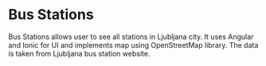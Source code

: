 # Bus Stations 

Bus Stations allows user to see all stations in Ljubljana city. 
It uses Angular and Ionic for UI and implements map using OpenStreetMap library.
The data is taken from Ljubljana bus station website.
